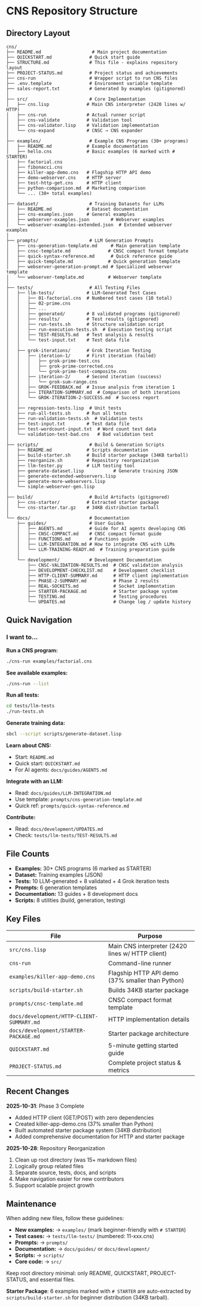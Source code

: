# CNS Repository Structure

## Directory Layout

```
cns/
├── README.md                   # Main project documentation
├── QUICKSTART.md              # Quick start guide
├── STRUCTURE.md               # This file - explains repository layout
├── PROJECT-STATUS.md          # Project status and achievements
├── cns-run                    # Wrapper script to run CNS files
├── .env.template              # Environment variable template
├── sales-report.txt           # Generated by examples (gitignored)
│
├── src/                       # Core Implementation
│   ├── cns.lisp              # Main CNS interpreter (2420 lines w/ HTTP)
│   ├── cns-run               # Actual runner script
│   ├── cns-validate          # Validation tool
│   ├── cns-validator.lisp    # Validation implementation
│   └── cns-expand            # CNSC → CNS expander
│
├── examples/                  # Example CNS Programs (30+ programs)
│   ├── README.md             # Example documentation
│   ├── hello.cns             # Basic examples (6 marked with # STARTER)
│   ├── factorial.cns
│   ├── fibonacci.cns
│   ├── killer-app-demo.cns   # Flagship HTTP API demo
│   ├── demo-webserver.cns    # HTTP server
│   ├── test-http-get.cns     # HTTP client
│   ├── python-comparison.md  # Marketing comparison
│   └── ... (30+ total examples)
│
├── dataset/                   # Training Datasets for LLMs
│   ├── README.md             # Dataset documentation
│   ├── cns-examples.json     # General examples
│   ├── webserver-examples.json        # Webserver examples
│   └── webserver-examples-extended.json  # Extended webserver examples
│
├── prompts/                   # LLM Generation Prompts
│   ├── cns-generation-template.md     # Main generation template
│   ├── cnsc-template.md              # CNSC compact format template
│   ├── quick-syntax-reference.md      # Quick reference guide
│   ├── quick-template.md             # Quick generation template
│   ├── webserver-generation-prompt.md # Specialized webserver template
│   └── webserver-template.md         # Webserver template
│
├── tests/                     # All Testing Files
│   ├── llm-tests/            # LLM-Generated Test Cases
│   │   ├── 01-factorial.cns  # Numbered test cases (10 total)
│   │   ├── 02-prime.cns
│   │   ├── ...
│   │   ├── generated/        # 8 validated programs (gitignored)
│   │   ├── results/          # Test results (gitignored)
│   │   ├── run-tests.sh      # Structure validation script
│   │   ├── run-execution-tests.sh  # Execution testing script
│   │   ├── TEST-RESULTS.md   # Test analysis & results
│   │   └── test-input.txt    # Test data file
│   │
│   ├── grok-iterations/      # Grok Iteration Testing
│   │   ├── iteration-1/      # First iteration (failed)
│   │   │   ├── grok-prime-test.cns
│   │   │   ├── grok-prime-corrected.cns
│   │   │   └── grok-prime-test-composite.cns
│   │   ├── iteration-2/      # Second iteration (success)
│   │   │   └── grok-sum-range.cns
│   │   ├── GROK-FEEDBACK.md  # Issue analysis from iteration 1
│   │   ├── ITERATION-SUMMARY.md  # Comparison of both iterations
│   │   └── GROK-ITERATION-2-SUCCESS.md  # Success report
│   │
│   ├── regression-tests.lisp  # Unit tests
│   ├── run-all-tests.sh      # Run all tests
│   ├── run-validation-tests.sh  # Validation tests
│   ├── test-input.txt        # Test data file
│   ├── test-wordcount-input.txt  # Word count test data
│   └── validation-test-bad.cns   # Bad validation test
│
├── scripts/                   # Build & Generation Scripts
│   ├── README.md             # Scripts documentation
│   ├── build-starter.sh      # Build starter package (34KB tarball)
│   ├── reorganize.sh         # Repository reorganization
│   ├── llm-tester.py         # LLM testing tool
│   ├── generate-dataset.lisp           # Generate training JSON
│   ├── generate-extended-webservers.lisp
│   ├── generate-more-webservers.lisp
│   └── simple-webserver-gen.lisp
│
├── build/                     # Build Artifacts (gitignored)
│   ├── cns-starter/          # Extracted starter package
│   └── cns-starter.tar.gz    # 34KB distribution tarball
│
└── docs/                      # Documentation
    ├── guides/                # User Guides
    │   ├── AGENTS.md          # Guide for AI agents developing CNS
    │   ├── CNSC-COMPACT.md    # CNSC compact format guide
    │   ├── FUNCTIONS.md       # Functions guide
    │   ├── LLM-INTEGRATION.md # How to integrate CNS with LLMs
    │   └── LLM-TRAINING-READY.md  # Training preparation guide
    │
    └── development/           # Development Documentation
        ├── CNSC-VALIDATION-RESULTS.md  # CNSC validation analysis
        ├── DEVELOPMENT-CHECKLIST.md    # Development checklist
        ├── HTTP-CLIENT-SUMMARY.md      # HTTP client implementation
        ├── PHASE-2-SUMMARY.md          # Phase 2 results
        ├── REAL-SOCKETS.md             # Socket implementation
        ├── STARTER-PACKAGE.md          # Starter package system
        ├── TESTING.md                  # Testing procedures
        └── UPDATES.md                  # Change log / update history
```

## Quick Navigation

### I want to...

**Run a CNS program:**
```bash
./cns-run examples/factorial.cns
```

**See available examples:**
```bash
./cns-run --list
```

**Run all tests:**
```bash
cd tests/llm-tests
./run-tests.sh
```

**Generate training data:**
```bash
sbcl --script scripts/generate-dataset.lisp
```

**Learn about CNS:**
- Start: `README.md`
- Quick start: `QUICKSTART.md`
- For AI agents: `docs/guides/AGENTS.md`

**Integrate with an LLM:**
- Read: `docs/guides/LLM-INTEGRATION.md`
- Use template: `prompts/cns-generation-template.md`
- Quick ref: `prompts/quick-syntax-reference.md`

**Contribute:**
- Read: `docs/development/UPDATES.md`
- Check: `tests/llm-tests/TEST-RESULTS.md`

## File Counts

- **Examples:** 30+ CNS programs (6 marked as STARTER)
- **Dataset:** Training examples (JSON)
- **Tests:** 10 LLM-generated + 8 validated + 4 Grok iteration tests
- **Prompts:** 6 generation templates
- **Documentation:** 13 guides + 8 development docs
- **Scripts:** 8 utilities (build, generation, testing)

## Key Files

| File | Purpose |
|------|---------|
| `src/cns.lisp` | Main CNS interpreter (2420 lines w/ HTTP client) |
| `cns-run` | Command-line runner |
| `examples/killer-app-demo.cns` | Flagship HTTP API demo (37% smaller than Python) |
| `scripts/build-starter.sh` | Builds 34KB starter package |
| `prompts/cnsc-template.md` | CNSC compact format template |
| `docs/development/HTTP-CLIENT-SUMMARY.md` | HTTP implementation details |
| `docs/development/STARTER-PACKAGE.md` | Starter package architecture |
| `QUICKSTART.md` | 5-minute getting started guide |
| `PROJECT-STATUS.md` | Complete project status & metrics |

## Recent Changes

**2025-10-31**: Phase 3 Complete
- Added HTTP client (GET/POST) with zero dependencies
- Created killer-app-demo.cns (37% smaller than Python)
- Built automated starter package system (34KB distribution)
- Added comprehensive documentation for HTTP and starter package

**2025-10-28**: Repository Reorganization
1. Clean up root directory (was 15+ markdown files)
2. Logically group related files
3. Separate source, tests, docs, and scripts
4. Make navigation easier for new contributors
5. Support scalable project growth

## Maintenance

When adding new files, follow these guidelines:

- **New examples:** → `examples/` (mark beginner-friendly with `# STARTER`)
- **Test cases:** → `tests/llm-tests/` (numbered: 11-xxx.cns)
- **Prompts:** → `prompts/`
- **Documentation:** → `docs/guides/` or `docs/development/`
- **Scripts:** → `scripts/`
- **Core code:** → `src/`

Keep root directory minimal: only README, QUICKSTART, PROJECT-STATUS, and essential files.

**Starter Package**: 6 examples marked with `# STARTER` are auto-extracted by `scripts/build-starter.sh` for beginner distribution (34KB tarball).
